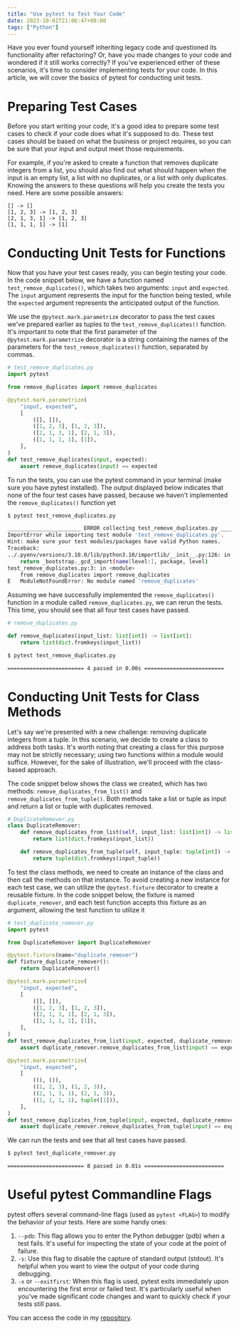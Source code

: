 ```yaml
---
title: "Use pytest to Test Your Code"
date: 2023-10-01T21:06:47+08:00
tags: ["Python"]
---
```


Have you ever found yourself inheriting legacy code and questioned its functionality after refactoring? Or, have you made changes to your code and wondered if it still works correctly? If you've experienced either of these scenarios, it's time to consider implementing tests for your code. In this article, we will cover the basics of pytest for conducting unit tests.
<!--more-->

# Preparing Test Cases

Before you start writing your code, it's a good idea to prepare some test cases to check if your code does what it's supposed to do. These test cases should be based on what the business or project requires, so you can be sure that your input and output meet those requirements.

For example, if you're asked to create a function that removes duplicate integers from a list, you should also find out what should happen when the input is an empty list, a list with no duplicates, or a list with only duplicates. Knowing the answers to these questions will help you create the tests you need. Here are some possible answers:

```
[] -> []
[1, 2, 3] -> [1, 2, 3]
[2, 1, 3, 1] -> [1, 2, 3]
[1, 1, 1, 1] -> [1]
```

# Conducting Unit Tests for Functions

Now that you have your test cases ready, you can begin testing your code. In the code snippet below, we have a function named `test_remove_duplicates()`, which takes two arguments: `input` and `expected`. The `input` argument represents the input for the function being tested, while the `expected` argument represents the anticipated output of the function.

We use the `@pytest.mark.parametrize` decorator to pass the test cases we've prepared earlier as tuples to the `test_remove_duplicates()` function. It's important to note that the first parameter of the `@pytest.mark.parametrize` decorator is a string containing the names of the parameters for the `test_remove_duplicates()` function, separated by commas.


```python
# test_remove_duplicates.py
import pytest

from remove_duplicates import remove_duplicates

@pytest.mark.parametrize(
    "input, expected",
    [
        ([], []),
        ([1, 2, 3], [1, 2, 3]),
        ([2, 1, 3, 1], [2, 1, 3]),
        ([1, 1, 1, 1], [1]),
    ],
)
def test_remove_duplicates(input, expected):
    assert remove_duplicates(input) == expected
```

To run the tests, you can use the pytest command in your terminal (make sure you have pytest installed). The output displayed below indicates that none of the four test cases have passed, because we haven't implemented the `remove_duplicates()` function yet

```bash
$ pytest test_remove_duplicates.py

_______________________ ERROR collecting test_remove_duplicates.py _______________________
ImportError while importing test module 'test_remove_duplicates.py'.
Hint: make sure your test modules/packages have valid Python names.
Traceback:
../.pyenv/versions/3.10.0/lib/python3.10/importlib/__init__.py:126: in import_module
    return _bootstrap._gcd_import(name[level:], package, level)
test_remove_duplicates.py:3: in <module>
    from remove_duplicates import remove_duplicates
E   ModuleNotFoundError: No module named 'remove_duplicates'
```

Assuming we have successfully implemented the `remove_duplicates()` function in a module called `remove_duplicates.py`, we can rerun the tests. This time, you should see that all four test cases have passed.

```python
# remove_duplicates.py

def remove_duplicates(input_list: list[int]) -> list[int]:
    return list(dict.fromkeys(input_list))
```

```bash
$ pytest test_remove_duplicates.py

======================== 4 passed in 0.00s =========================
```

# Conducting Unit Tests for Class Methods

Let's say we're presented with a new challenge: removing duplicate integers from a tuple. In this scenario, we decide to create a class to address both tasks. It's worth noting that creating a class for this purpose may not be strictly necessary; using two functions within a module would suffice. However, for the sake of illustration, we'll proceed with the class-based approach.

The code snippet below shows the class we created, which has two methods: `remove_duplicates_from_list()` and `remove_duplicates_from_tuple()`. Both methods take a list or tuple as input and return a list or tuple with duplicates removed.

```python
# DuplicateRemover.py
class DuplicateRemover:
    def remove_duplicates_from_list(self, input_list: list[int]) -> list[int]:
        return list(dict.fromkeys(input_list))

    def remove_duplicates_from_tuple(self, input_tuple: tuple[int]) -> tuple[int]:
        return tuple(dict.fromkeys(input_tuple))
```

To test the class methods, we need to create an instance of the class and then call the methods on that instance. To avoid creating a new instance for each test case, we can utilize the `@pytest.fixture` decorator to create a reusable fixture. In the code snippet below, the fixture is named `duplicate_remover`, and each test function accepts this fixture as an argument, allowing the test function to utilize it


```python
# test_duplicate_remover.py
import pytest

from DuplicateRemover import DuplicateRemover

@pytest.fixture(name="duplicate_remover")
def fixture_duplicate_remover():
    return DuplicateRemover()

@pytest.mark.parametrize(
    "input, expected",
    [
        ([], []),
        ([1, 2, 3], [1, 2, 3]),
        ([2, 1, 3, 1], [2, 1, 3]),
        ([1, 1, 1, 1], [1]),
    ],
)
def test_remove_duplicates_from_list(input, expected, duplicate_remover):
    assert duplicate_remover.remove_duplicates_from_list(input) == expected

@pytest.mark.parametrize(
    "input, expected",
    [
        ((), ()),
        ((1, 2, 3), (1, 2, 3)),
        ((2, 1, 3, 1), (2, 1, 3)),
        ((1, 1, 1, 1), tuple([1])),
    ],
)
def test_remove_duplicates_from_tuple(input, expected, duplicate_remover):
    assert duplicate_remover.remove_duplicates_from_tuple(input) == expected
```

We can run the tests and see that all test cases have passed.

```bash
$ pytest test_duplicate_remover.py

======================== 8 passed in 0.01s =========================
```

# Useful pytest Commandline Flags

pytest offers several command-line flags (used as `pytest <FLAG>`) to modify the behavior of your tests. Here are some handy ones:

1. `--pdb`: This flag allows you to enter the Python debugger (pdb) when a test fails. It's useful for inspecting the state of your code at the point of failure.
2. `-s`: Use this flag to disable the capture of standard output (stdout). It's helpful when you want to view the output of your code during debugging.
3. `-x` or `--exitfirst`: When this flag is used, pytest exits immediately upon encountering the first error or failed test. It's particularly useful when you've made significant code changes and want to quickly check if your tests still pass.

You can access the code in my [repository](https://github.com/slchangtw/blog_examples/tree/main/use_pytest_to_test_your_code).